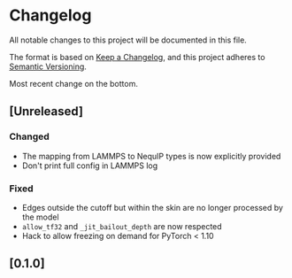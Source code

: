 # Changelog
All notable changes to this project will be documented in this file.

The format is based on [Keep a Changelog](https://keepachangelog.com/en/1.0.0/),
and this project adheres to [Semantic Versioning](https://semver.org/spec/v2.0.0.html).

Most recent change on the bottom.

## [Unreleased]

### Changed
- The mapping from LAMMPS to NequIP types is now explicitly provided
- Don't print full config in LAMMPS log

### Fixed
- Edges outside the cutoff but within the skin are no longer processed by the model
- `allow_tf32` and `_jit_bailout_depth` are now respected
- Hack to allow freezing on demand for PyTorch < 1.10

## [0.1.0]